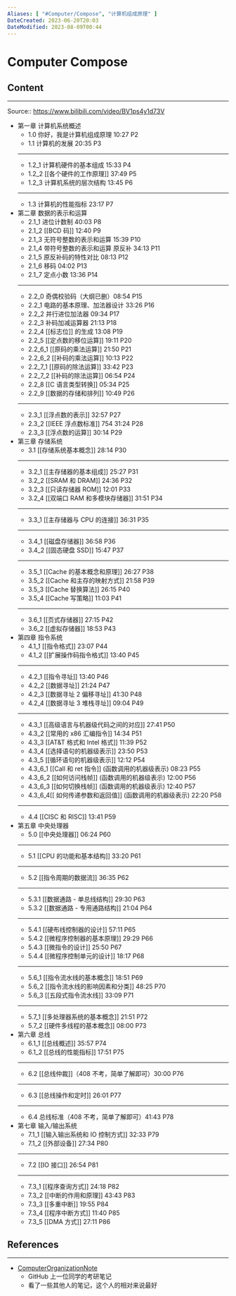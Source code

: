 ```yaml
---
Aliases: [ "#Computer/Compose", "计算机组成原理" ]
DateCreated: 2023-06-20T20:03
DateModified: 2023-08-09T00:44
---
```

# Computer Compose

## Content
---
Source:: https://www.bilibili.com/video/BV1ps4y1d73V
- 第一章 计算机系统概述
	- 1.0 你好，我是计算机组成原理 10:27 P2
	- 1.1 计算机的发展 20:35 P3
	- ---
	- 1.2_1 计算机硬件的基本组成 15:33 P4
	- 1.2_2 [[各个硬件的工作原理]] 37:49 P5
	- 1.2_3 计算机系统的层次结构 13:45 P6
	- ---
	- 1.3 计算机的性能指标 23:17 P7
- 第二章 数据的表示和运算
	- 2.1_1 进位计数制 40:03 P8
	- 2.1_2 [[BCD 码]] 12:40 P9
	- 2.1_3 无符号整数的表示和运算 15:39 P10
	- 2.1_4 带符号整数的表示和运算 原反补 34:13 P11
	- 2.1_5 原反补码的特性对比 08:13 P12
	- 2.1_6 移码 04:02 P13
	- 2.1_7 定点小数 13:36 P14
	- ---
	- 2.2_0 奇偶校验码（大纲已删）08:54 P15
	- 2.2_1 电路的基本原理、加法器设计 33:26 P16
	- 2.2_2 并行进位加法器 09:34 P17
	- 2.2_3 补码加减运算器 21:13 P18
	- 2.2_4 [[标志位]] 的生成 13:08 P19
	- 2.2_5 [[定点数的移位运算]] 19:11 P20
	- 2.2_6_1 [[原码的乘法运算]] 21:50 P21
	- 2.2_6_2 [[补码的乘法运算]] 10:13 P22
	- 2.2_7_1 [[原码的除法运算]] 33:42 P23
	- 2.2_7_2 [[补码的除法运算]] 06:54 P24
	- 2.2_8 [[C 语言类型转换]] 05:34 P25
	- 2.2_9 [[数据的存储和排列]] 10:49 P26
	- ---
	- 2.3_1 [[浮点数的表示]] 32:57 P27
	- 2.3_2 [[IEEE 浮点数标准]] 754 31:24 P28
	- 2.3_3 [[浮点数的运算]] 30:14 P29
- 第三章 存储系统
	- 3.1 [[存储系统基本概念]] 28:14 P30
	- ---
	- 3.2_1 [[主存储器的基本组成]] 25:27 P31
	- 3.2_2 [[SRAM 和 DRAM]] 24:36 P32
	- 3.2_3 [[只读存储器 ROM]] 12:01 P33
	- 3.2_4 [[双端口 RAM 和多模块存储器]] 31:51 P34
	- ---
	- 3.3_1 [[主存储器与 CPU 的连接]] 36:31 P35
	- ---
	- 3.4_1 [[磁盘存储器]] 36:58 P36
	- 3.4_2 [[固态硬盘 SSD]] 15:47 P37
	- ---
	- 3.5_1 [[Cache 的基本概念和原理]] 26:27 P38
	- 3.5_2 [[Cache 和主存的映射方式]] 21:58 P39
	- 3.5_3 [[Cache 替换算法]] 26:15 P40
	- 3.5_4 [[Cache 写策略]] 11:03 P41
	- ---
	- 3.6_1 [[页式存储器]] 27:15 P42
	- 3.6_2 [[虚拟存储器]] 18:53 P43
- 第四章 指令系统
	- 4.1_1 [[指令格式]] 23:07 P44
	- 4.1_2 [[扩展操作码指令格式]] 13:40 P45
	- ---
	- 4.2_1 [[指令寻址]] 13:40 P46
	- 4.2_2 [[数据寻址]] 21:24 P47
	- 4.2_3 [[数据寻址 2 偏移寻址]] 41:30 P48
	- 4.2_4 [[数据寻址 3 堆栈寻址]] 09:04 P49
	- ---
	- 4.3_1 [[高级语言与机器级代码之间的对应]] 27:41 P50
	- 4.3_2 [[常用的 x86 汇编指令]] 14:34 P51
	- 4.3_3 [[AT&T 格式和 Intel 格式]] 11:39 P52
	- 4.3_4 [[选择语句的机器级表示]] 23:50 P53
	- 4.3_5 [[循环语句的机器级表示]] 12:12 P54
	- 4.3_6_1 [[Call 和 ret 指令]] (函数调用的机器级表示) 08:23 P55
	- 4.3_6_2 [[如何访问栈帧]] (函数调用的机器级表示) 12:00 P56
	- 4.3_6_3 [[如何切换栈帧]] (函数调用的机器级表示) 12:40 P57
	- 4.3_6_4[[ 如何传递参数和返回值]] (函数调用的机器级表示) 22:20 P58
	- ---
	- 4.4 [[CISC 和 RISC]] 13:41 P59
 - 第五章 中央处理器
	- 5.0 [[中央处理器]] 06:24 P60
	- ---
	- 5.1 [[CPU 的功能和基本结构]] 33:20 P61
	- ---
	- 5.2 [[指令周期的数据流]] 36:35 P62
	- ---
	- 5.3.1 [[数据通路 - 单总线结构]] 29:30 P63
	- 5.3.2 [[数据通路 - 专用通路结构]] 21:04 P64
	- ---
	- 5.4.1 [[硬布线控制器的设计]] 57:11 P65
	- 5.4.2 [[微程序控制器的基本原理]] 29:29 P66
	- 5.4.3 [[微指令的设计]] 25:50 P67
	- 5.4.4 [[微程序控制单元的设计]] 18:17 P68
	- ---
	- 5.6_1 [[指令流水线的基本概念]] 18:51 P69
	- 5.6_2 [[指令流水线的影响因素和分类]] 48:25 P70
	- 5.6_3 [[五段式指令流水线]] 33:09 P71
	- ---
	- 5.7_1 [[多处理器系统的基本概念]] 21:51 P72
	- 5.7_2 [[硬件多线程的基本概念]] 08:00 P73
 - 第六章 总线
	- 6.1_1 [[总线概述]] 35:57 P74
	- 6.1_2 [[总线的性能指标]] 17:51 P75
	- ---
	- 6.2 [[总线仲裁]]（408 不考，简单了解即可）30:00 P76
	- ---
	- 6.3 [[总线操作和定时]] 26:01 P77
	- ---
	- 6.4 总线标准（408 不考，简单了解即可）41:43 P78
 - 第七章 输入/输出系统
	- 7.1_1 [[输入输出系统和 IO 控制方式]] 32:33 P79
	- 7.1_2 [[外部设备]] 27:34 P80
	- ---
	- 7.2 [[IO 接口]] 26:54 P81
	- ---
	- 7.3_1 [[程序查询方式]] 24:18 P82
	- 7.3_2 [[中断的作用和原理]] 43:43 P83
	- 7.3_3 [[多重中断]] 19:55 P84
	- 7.3_4 [[程序中断方式]] 11:40 P85
	- 7.3_5 [[DMA 方式]] 27:11 P86

## References
---
- [ComputerOrganizationNote](https://github.com/Aye10032/ComputerOrganizationNote/tree/main)
	- GitHub 上一位同学的考研笔记
	- 看了一些其他人的笔记，这个人的相对来说最好
